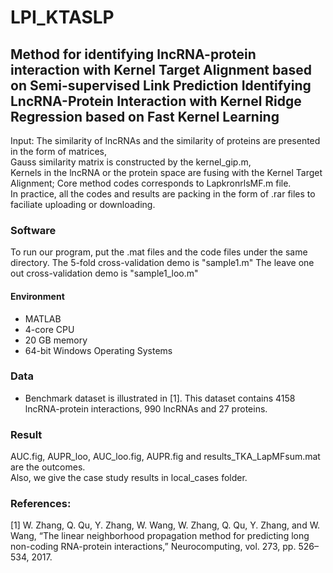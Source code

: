 # LPI_KTASLP
## Method for identifying lncRNA-protein interaction with Kernel Target Alignment based on Semi-supervised Link Prediction Identifying LncRNA-Protein Interaction with Kernel Ridge Regression based on Fast Kernel Learning

Input: The similarity of lncRNAs and the similarity of proteins are presented in the form of matrices,<br />
       Gauss similarity matrix is constructed by the kernel_gip.m,<br />
       Kernels in the lncRNA or the protein space are fusing with the Kernel Target Alignment; Core method codes corresponds to LapkronrlsMF.m file. <br />
In practice, all the codes and results are packing in the form of .rar files to faciliate uploading or downloading. 
       
### Software
To run our program, put the .mat files and the code files under the same directory.
The 5-fold cross-validation demo is "sample1.m"
The leave one out cross-validation demo is "sample1_loo.m"
       
#### Environment
* MATLAB 
* 4-core CPU
* 20 GB memory
* 64-bit Windows Operating Systems

### Data
* Benchmark dataset is illustrated in [1]. This dataset contains 4158 lncRNA-protein interactions, 990 lncRNAs and 27 proteins.

### Result
AUC.fig, AUPR_loo, AUC_loo.fig, AUPR.fig and results_TKA_LapMFsum.mat are the outcomes. <br />
Also, we give the case study results in local_cases folder.

### References:
[1] W. Zhang, Q. Qu, Y. Zhang, W. Wang, W. Zhang, Q. Qu, Y. Zhang, and W. Wang, “The linear neighborhood propagation method for predicting
long non-coding RNA-protein interactions,” Neurocomputing, vol. 273, pp. 526–534, 2017.

